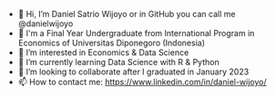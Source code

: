 - 👋 Hi, I’m Daniel Satrio Wijoyo or in GitHub you can call me @danielwijoyo
- 👋 I'm a Final Year Undergraduate from International Program in Economics of Universitas Diponegoro (Indonesia)
- 👀 I’m interested in Economics & Data Science
- 🌱 I’m currently learning Data Science with R & Python
- 💞️ I’m looking to collaborate after I graduated in January 2023
- 📫 How to contact me: https://www.linkedin.com/in/daniel-wijoyo/

<!---
danielwijoyo/danielwijoyo is a ✨ special ✨ repository because its `README.md` (this file) appears on your GitHub profile.
You can click the Preview link to take a look at your changes.
--->
